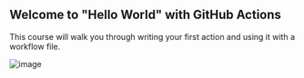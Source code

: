 ## Welcome to "Hello World" with GitHub Actions

This course will walk you through writing your first action and using it with a workflow file. 

![image](https://user-images.githubusercontent.com/30379522/144907634-ac136b2b-da5c-4c0e-89bf-befbb4d91061.png)
